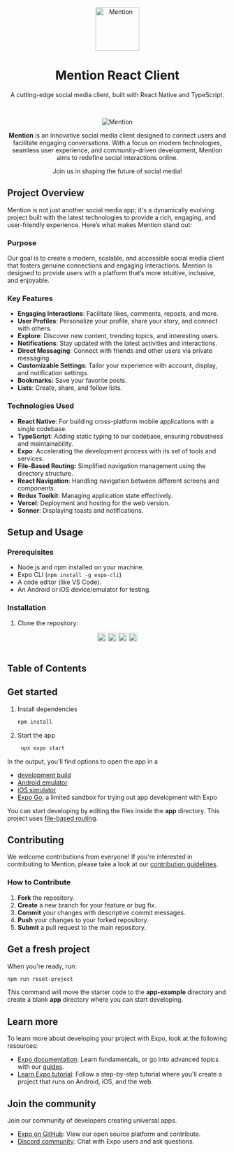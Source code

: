 <div align="center">
  <a href="https://mention.earth/" target="_blank" rel="noopener">
    <picture>
      <source media="(prefers-color-scheme: dark)" srcset="https://raw.githubusercontent.com/OxyHQ/Mention/main/assets/images/mention-logo-dark.png" />
      <img alt="Mention" src="https://raw.githubusercontent.com/OxyHQ/Mention/main/assets/images/mention-logo.png" width="100"/>
    </picture>
  </a>
</div>

<div align="center">
  <h1>Mention React Client</h1>
  <p>
    A cutting-edge social media client, built with React Native and TypeScript.
  </p>

  <br />
  <figure>
    <img src="https://raw.githubusercontent.com/OxyHQ/Mention/main/public/MentionBanner.png" alt="Mention" />
  </figure>

  <p>
    <b>Mention</b> is an innovative social media client designed to connect users and facilitate engaging conversations. 
    With a focus on modern technologies, seamless user experience, and community-driven development, Mention aims to redefine social interactions online.
  </p>

  <p>
    Join us in shaping the future of social media!
  </p>
</div>

## Project Overview

Mention is not just another social media app; it's a dynamically evolving project built with the latest technologies to provide a rich, engaging, and user-friendly experience. Here’s what makes Mention stand out:

### Purpose

Our goal is to create a modern, scalable, and accessible social media client that fosters genuine connections and engaging interactions. Mention is designed to provide users with a platform that’s more intuitive, inclusive, and enjoyable.

### Key Features

*   **Engaging Interactions**: Facilitate likes, comments, reposts, and more.
*   **User Profiles**: Personalize your profile, share your story, and connect with others.
*   **Explore**: Discover new content, trending topics, and interesting users.
*   **Notifications**: Stay updated with the latest activities and interactions.
*   **Direct Messaging**: Connect with friends and other users via private messaging.
*   **Customizable Settings**: Tailor your experience with account, display, and notification settings.
*   **Bookmarks:** Save your favorite posts.
*   **Lists**: Create, share, and follow lists.

### Technologies Used

*   **React Native**: For building cross-platform mobile applications with a single codebase.
*   **TypeScript**: Adding static typing to our codebase, ensuring robustness and maintainability.
*   **Expo**:  Accelerating the development process with its set of tools and services.
*   **File-Based Routing:** Simplified navigation management using the directory structure.
*   **React Navigation**: Handling navigation between different screens and components.
*   **Redux Toolkit**: Managing application state effectively.
*   **Vercel**: Deployment and hosting for the web version.
* **Sonner**: Displaying toasts and notifications.

## Setup and Usage

### Prerequisites

*   Node.js and npm installed on your machine.
*   Expo CLI (`npm install -g expo-cli`)
*   A code editor (like VS Code).
*   An Android or iOS device/emulator for testing.

### Installation

1.  Clone the repository:

    

<div align="center">
  <img src="https://img.shields.io/github/stars/OxyHQ/MentionReact?style=flat" height="20">
  <img src="https://img.shields.io/github/commit-activity/m/OxyHQ/MentionReact" height="20">
  <img src="https://img.shields.io/github/deployments/OxyHQ/MentionReact/Production?label=vercel&logo=vercel&logoColor=white" height="20">
  <a href="https://twitter.com/OxyHQ?ref_src=twsrc%5Etfw" target="_blank"><img src="https://img.shields.io/twitter/follow/OxyHQ?style=social" height="20"></a>
</div>

<br />

## Table of Contents
## Get started

1. Install dependencies

   ```bash
   npm install
   ```

2. Start the app

   ```bash
    npx expo start
   ```

In the output, you'll find options to open the app in a

- [development build](https://docs.expo.dev/develop/development-builds/introduction/)
- [Android emulator](https://docs.expo.dev/workflow/android-studio-emulator/)
- [iOS simulator](https://docs.expo.dev/workflow/ios-simulator/)
- [Expo Go](https://expo.dev/go), a limited sandbox for trying out app development with Expo

You can start developing by editing the files inside the **app** directory. This project uses [file-based routing](https://docs.expo.dev/router/introduction).

## Contributing

We welcome contributions from everyone! If you're interested in contributing to Mention, please take a look at our [contribution guidelines](CONTRIBUTING.md).

### How to Contribute

1.  **Fork** the repository.
2.  **Create** a new branch for your feature or bug fix.
3.  **Commit** your changes with descriptive commit messages.
4.  **Push** your changes to your forked repository.
5.  **Submit** a pull request to the main repository.
## Get a fresh project

When you're ready, run:

```bash
npm run reset-project
```

This command will move the starter code to the **app-example** directory and create a blank **app** directory where you can start developing.

## Learn more

To learn more about developing your project with Expo, look at the following resources:

- [Expo documentation](https://docs.expo.dev/): Learn fundamentals, or go into advanced topics with our [guides](https://docs.expo.dev/guides).
- [Learn Expo tutorial](https://docs.expo.dev/tutorial/introduction/): Follow a step-by-step tutorial where you'll create a project that runs on Android, iOS, and the web.

## Join the community

Join our community of developers creating universal apps.

- [Expo on GitHub](https://github.com/expo/expo): View our open source platform and contribute.
- [Discord community](https://chat.expo.dev): Chat with Expo users and ask questions.